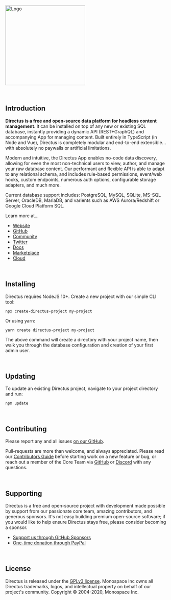 <p>&nbsp;</p>

<a href="https://directus.io" target="_blank" rel="noopener noreferrer"><img width="250" alt="Logo" src="https://user-images.githubusercontent.com/9141017/88821768-0dc99800-d191-11ea-8c66-09c55ab451a2.png"></a>

<p>&nbsp;</p>

## Introduction

**Directus is a free and open-source data platform for headless content management**. It can be installed on top of any new or existing SQL database, instantly providing a dynamic API (REST+GraphQL) and accompanying App for managing content. Built entirely in TypeScript (in Node and Vue), Directus is completely modular and end-to-end extensible... with absolutely no paywalls or artificial limitations.

Modern and intuitive, the Directus App enables no-code data discovery, allowing for even the most non-technical users to view, author, and manage your raw database content. Our performant and flexible API is able to adapt to any relational schema, and includes rule-based permissions, event/web hooks, custom endpoints, numerous auth options, configurable storage adapters, and much more.

Current database support includes: PostgreSQL, MySQL, SQLite, MS-SQL Server, OracleDB, MariaDB, and varients such as AWS Aurora/Redshift or Google Cloud Platform SQL.

Learn more at...

* [Website](https://directus.io/)
* [GitHub](https://github.com/directus/directus)
* [Community](https://directus.chat/)
* [Twitter](https://twitter.com/directus)
* [Docs](https://docs.directus.io/)
* [Marketplace](https://directus.market/)
* [Cloud](http://directus.cloud/)

<p>&nbsp;</p>

## Installing

Directus requires NodeJS 10+. Create a new project with our simple CLI tool:

```
npx create-directus-project my-project
```

Or using yarn:

```
yarn create directus-project my-project
```

The above command will create a directory with your project name, then walk you through the database configuration and creation of your first admin user.

<p>&nbsp;</p>

## Updating

To update an existing Directus project, navigate to your project directory and run:

```
npm update
```

<p>&nbsp;</p>

## Contributing

Please report any and all issues [on our GitHub](https://github.com/directus/directus/issues/new).

Pull-requests are more than welcome, and always appreciated. Please read our [Contributors Guide](https://docs.directus.io/getting-started/contributing.html) before starting work on a new feature or bug, or reach out a member of the Core Team via [GitHub](https://github.com/directus/directus/discussions) or [Discord](https://directus.chat) with any questions.

<p>&nbsp;</p>

## Supporting

Directus is a free and open-source project with development made possible by support from our passionate core team, amazing contributors, and generous sponsors. It's not easy building premium open-source software; if you would like to help ensure Directus stays free, please consider becoming a sponsor.

* [Support us through GitHub Sponsors](https://github.com/sponsors/directus)
* [One-time donation through PayPal](https://www.paypal.me/supportdirectus)

<p>&nbsp;</p>

## License

Directus is released under the [GPLv3 license](./license). Monospace Inc owns all Directus trademarks, logos, and intellectual property on behalf of our project's community. Copyright © 2004-2020, Monospace Inc.
